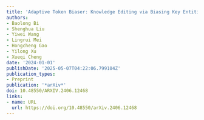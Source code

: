 ```yaml
---
title: 'Adaptive Token Biaser: Knowledge Editing via Biasing Key Entities'
authors:
- Baolong Bi
- Shenghua Liu
- Yiwei Wang
- Lingrui Mei
- Hongcheng Gao
- Yilong Xu
- Xueqi Cheng
date: '2024-01-01'
publishDate: '2025-05-07T04:22:06.799104Z'
publication_types:
- Preprint
publication: '*arXiv*'
doi: 10.48550/ARXIV.2406.12468
links:
- name: URL
  url: https://doi.org/10.48550/arXiv.2406.12468
---
```

